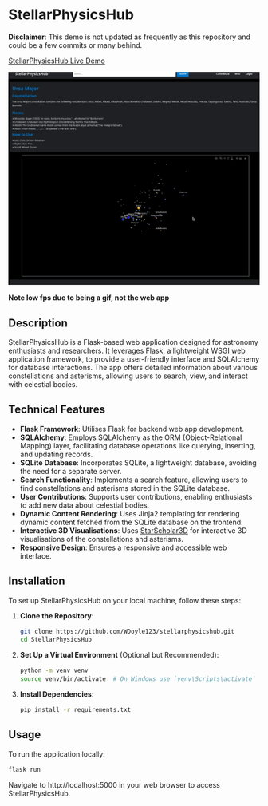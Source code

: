 # StellarPhysicsHub

**Disclaimer**: This demo is not updated as frequently as this repository and could be a few commits or many behind.

[StellarPhysicsHub Live Demo](http://wdoyle123.pythonanywhere.com/)

![demo](demo/demo.gif)

**Note low fps due to being a gif, not the web app**

## Description

StellarPhysicsHub is a Flask-based web application designed for astronomy enthusiasts and researchers. It leverages Flask, a lightweight WSGI web application framework, to provide a user-friendly interface and SQLAlchemy for database interactions. The app offers detailed information about various constellations and asterisms, allowing users to search, view, and interact with celestial bodies.

## Technical Features

- **Flask Framework**: Utilises Flask for backend web app development.
- **SQLAlchemy**: Employs SQLAlchemy as the ORM (Object-Relational Mapping) layer, facilitating database operations like querying, inserting, and updating records.
- **SQLite Database**: Incorporates SQLite, a lightweight database, avoiding the need for a separate server.
- **Search Functionality**: Implements a search feature, allowing users to find constellations and asterisms stored in the SQLite database.
- **User Contributions**: Supports user contributions, enabling enthusiasts to add new data about celestial bodies.
- **Dynamic Content Rendering**: Uses Jinja2 templating for rendering dynamic content fetched from the SQLite database on the frontend.
- **Interactive 3D Visualisations**: Uses [StarScholar3D](https://github.com/WDoyle123/StarScholar3D) for interactive 3D visualisations of the constellations and asterisms.
- **Responsive Design**: Ensures a responsive and accessible web interface.

## Installation

To set up StellarPhysicsHub on your local machine, follow these steps:

1. **Clone the Repository**:
   
    ```bash
    git clone https://github.com/WDoyle123/stellarphysicshub.git
    cd StellarPhysicsHub
    ```

2. **Set Up a Virtual Environment** (Optional but Recommended):
   
    ```bash
    python -m venv venv
    source venv/bin/activate  # On Windows use `venv\Scripts\activate`
    ```

3. **Install Dependencies**:
   
    ```bash
    pip install -r requirements.txt
    ```

## Usage

To run the application locally:

```bash
flask run
```

Navigate to http://localhost:5000 in your web browser to access StellarPhysicsHub.
